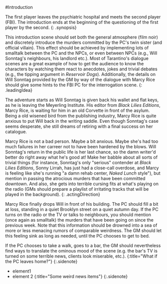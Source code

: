 #Introduction

The first player leaves the psychiatric hospital and meets the second player
(FBI). The introduction ends at the beginning of the questioning of the first
player by the second.
{: .synopsis}

This introduction scene should set both the general atmosphere (film noir) and
discretely introduce the murders committed by the PC's twin sister (and
official villain). This effect should be achieved by implementing lots of
smalltalk between the PC and the NPCs, or even between NPCs (e.g., Will
Sonntag's neighbours, his landlord etc.). Most of Tarantino's dialogue scenes
are a great example of how to get the audience to know the characters by
watching them react to anecdotes, jokes and trivial debates (e.g., the tipping
argument in _Reservoir Dogs_). Additionally, the details on Will Sonntag
provided by the GM by way of the dialogue with Marcy Rice should give some
hints to the FBI PC for the interrogation scene.
{: .leadingIdea}

The adventure starts as Will Sonntag is given back his wallet and flat keys, as
he is leaving the Meyerling Institute. His editor from _Black Lilies
Editions_, Marcy Rice, is waiting for him in an old Corvette in front of the
asylum. Being a old wisened bird from the publishing industry, Marcy Rice is
quite anxious to put Will back in the writing saddle. Even though Sonntag's
case seems desperate, she still dreams of retiring with a final success on her
catalogue.

Marcy Rice is not a bad person. Maybe a bit anxious. Maybe she's had too much
failures in her carreer not to have been hardened by the blows. Will Sonntag's
return in the public life is her last chance, so the damn writer'd better do
right away what he's good at! Make her babble about all sorts of trivial
things (for instance, Sonntag's only "serious" contender at _Black
Lilies Editions_, Sonny Lirrah, has just had a close-call overdose, and Marcy
is feeling like she's running "a damn rehab center, _Naked Lunch_
style"), but mention in passing the atrocious murders that have been committed
downtown. And also, she gets into terrible cursing fits at what's playing on
the radio (GMs should prepare a playlist of irritating tracks that will be
played in the background).
{: .actingDirection}

Marcy Rice finally drops Will in front of his building. The PC should fill a
bit at loss, standing in a quiet Brooklyn street on a quiet autumn day. If the
PC turns on the radio or the TV or talks to neighbours, you should mention
(once again as smalltalk) the murders that have been going on since the
previous week. Note that this information should be drowned into a sea of more
or less menacing rumors of comparable weirdness. The GM should let this feeling
sink as long as needed, until the PC chooses to get to bed.

If the PC chooses to take a walk, goes to a bar, the GM should nevertheless
find ways to translate the ominous mood of the scene (e.g. the bar's TV is
turned on some terrible news, clients look miserable, etc.).
{:title="What if the PC leaves home?"}
{:.sidenote}

- element1
- element 2
{:title="Some weird news items"}
{:.sidenote}

